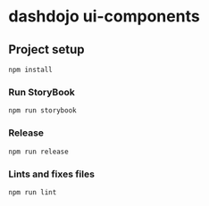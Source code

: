 # dashdojo ui-components

## Project setup

```
npm install
```

### Run StoryBook

```
npm run storybook
```

### Release

```
npm run release
```

### Lints and fixes files

```
npm run lint
```
